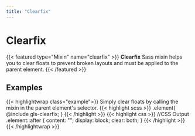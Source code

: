 ```yaml
---
title: "Clearfix"
---
```


# Clearfix

{{< featured type="Mixin" name="clearfix" >}}
**Clearfix** Sass mixin helps you to clear floats to prevent broken layouts and must be applied to the parent element.
{{< /featured >}}

## Examples

{{< highlightwrap class="example">}}
Simply clear floats by calling the mixin in the parent element's selector.
{{< highlight scss >}}
.element{
    @include gls-clearfix;
}
{{< /highlight >}}
{{< highlight css >}}
//CSS Output
.element::after {
    content: "";
    display: block;
    clear: both;
}
{{< /highlight >}}
{{< /highlightwrap >}}

